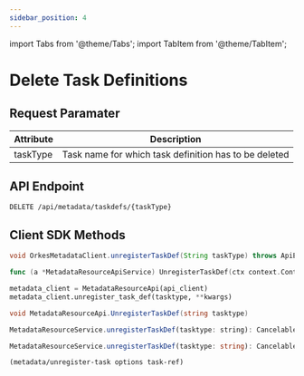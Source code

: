 ```yaml
---
sidebar_position: 4
---
```

import Tabs from '@theme/Tabs';
import TabItem from '@theme/TabItem';

# Delete Task Definitions


## Request Paramater

| Attribute  | Description                                           |
|------------|-------------------------------------------------------|
| taskType   | Task name for which task definition has to be deleted |                                                                                                                                                                                                                                                                                                                                                                                                                                                                                                                                                                                                                                                                                                                                                                                                                                                                                                                                                                                                                                   |

## API Endpoint
```
DELETE /api/metadata/taskdefs/{taskType}
```

## Client SDK Methods

<Tabs>
<TabItem value="Java" label="Java">

```java
void OrkesMetadataClient.unregisterTaskDef(String taskType) throws ApiException
```

</TabItem>
<TabItem value="Golang" label="Golang">

```go
func (a *MetadataResourceApiService) UnregisterTaskDef(ctx context.Context, tasktype string) (*http.Response, error)
```

</TabItem>
<TabItem value="Python" label="Python">

```python
metadata_client = MetadataResourceApi(api_client)
metadata_client.unregister_task_def(tasktype, **kwargs)
```

</TabItem>
<TabItem value="CSharp" label="CSharp">

```csharp
void MetadataResourceApi.UnregisterTaskDef(string tasktype)
```

</TabItem>
<TabItem value="Javascript" label="Javascript">

```javascript
MetadataResourceService.unregisterTaskDef(tasktype: string): CancelablePromise<any>
```

</TabItem>
<TabItem value="Typescript" label="Typescript">

```typescript
MetadataResourceService.unregisterTaskDef(tasktype: string): CancelablePromise<any>
```

</TabItem>
<TabItem value="Clojure" label="Clojure">

```clojure
(metadata/unregister-task options task-ref)
```

</TabItem>
</Tabs>
